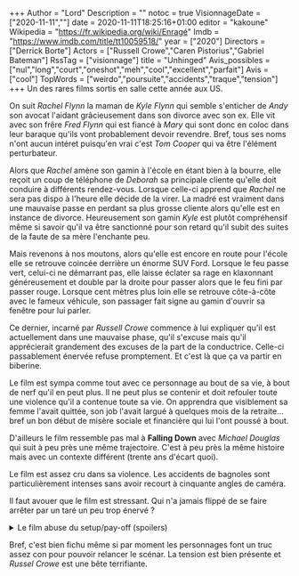 +++
Author = "Lord"
Description = ""
notoc = true
VisionnageDate = ["2020-11-11",""]
date = 2020-11-11T18:25:16+01:00
editor = "kakoune"
Wikipedia = "https://fr.wikipedia.org/wiki/Enragé"
Imdb = "https://www.imdb.com/title/tt10059518/"
year = ["2020"]
Directors = ["Derrick Borte"]
Actors = ["Russell Crowe","Caren Pistorius","Gabriel Bateman"]
RssTag = ["visionnage"]
title = "Unhinged"
Avis_possibles = ["nul","long","court","oneshot","meh","cool","excellent","parfait"]
Avis = ["cool"] 
TopWords = ["weirdo","poursuite","accidents","traque","tension"]
+++
Un des rares films sortis en salle cette année aux US.

On suit *Rachel Flynn* la maman de *Kyle Flynn* qui semble s'enticher de *Andy* son avocat l'aidant grâcieusement dans son divorce avec son ex.
Elle vit avec son frêre *Fred Flynn* qui est fiancé à *Mary* qui sont donc en coloc dans leur baraque qu'ils vont probablement devoir revendre.
Bref, tous ses noms n'ont aucun intéret puisqu'en vrai c'est *Tom Cooper* qui va être l'élément perturbateur.

Alors que *Rachel* amène son gamin à l'école en étant bien à la bourre, elle reçoit un coup de téléphone de *Deborah* sa principale cliente qu'elle doit conduire à différents rendez-vous.
Lorsque celle-ci apprend que *Rachel* ne sera pas dispo à l'heure elle décide de la virer.
La madré est vraiment dans une mauvaise passe en perdant sa plus grosse cliente alors qu'elle est en instance de divorce.
Heureusement son gamin *Kyle* est plutôt compréhensif même si savoir qu'il va être sanctionné pour son retard qu'il subit des suites de la faute de sa mère l'enchante peu.

Mais revenons à nos moutons, alors qu'elle est encore en route pour l'école elle se retrouve coincée derrière un énorme SUV Ford.
Lorsque le feu passe vert, celui-ci ne démarrant pas, elle laisse éclater sa rage en klaxonnant généreusement et double par la droite pour passer alors que le feu fini par passer rouge.
Lorsque cent mètres plus loin elle se retrouve côte-à-côte avec le fameux véhicule, son passager fait signe au gamin d'ouvrir sa fenêtre pour lui parler.

Ce dernier, incarné par *Russell Crowe* commence à lui expliquer qu'il est actuellement dans une mauvaise phase, qu'il s'excuse mais qu'il apprécierait grandement des excuses de la part de la conductrice.
Celle-ci passablement énervée refuse promptement.
Et c'est là que ça va partir en biberine.

Le film est sympa comme tout avec ce personnage au bout de sa vie, à bout de nerf qu'il en peut plus.
Il ne peut plus se contenir et doit refouler toute une violence qu'il a contenue toute sa vie.
On apprendra que visiblement sa femme l'avait quittée, son job l'avait largué à quelques mois de la retraite… bref un bon début de misère sociale et financière qui lui l'ont poussé à bout.

D'ailleurs le film ressemble pas mal à **Falling Down** avec *Michael Douglas* qui suit à peu près une même trajectoire.
C'est à peu près la même histoire mais avec un contexte différent (trente ans d'écart quoi).

Le film est assez cru dans sa violence.
Les accidents de bagnoles sont particulièrement intenses sans avoir recourt à cinquante angles de caméra.

Il faut avouer que le film est stressant.
Qui n'a jamais flippé de se faire arrêter par un taré un peu trop énervé ?

<details><summary>Le film abuse du setup/pay-off (spoilers)</summary>

La paire de ciseau évoquée au début est l'objet qui va résoudre le tout.

Le gamin qui raconte sa stratégie Fortnite qui servira également par la suite.

Le frangin qui raconte que les ruelles chez la grand-mère sont un vrai labyrinthe.

</details>

Bref, c'est bien fichu même si par moment les personnages font un truc assez con pour pouvoir relancer le scénar.
La tension est bien présente et *Russel Crowe* est une bête terrifiante.
